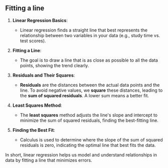 ## Fitting a line 

1. **Linear Regression Basics**:
   - Linear regression finds a straight line that best represents the relationship between two variables in your data (e.g., study time vs. test scores).

2. **Fitting a Line**:
   - The goal is to draw a line that is as close as possible to all the data points, showing the trend clearly.

3. **Residuals and Their Squares**:
   - **Residuals** are the distances between the actual data points and the line. To avoid negative values, we **square** these distances, leading to the **sum of squared residuals**. A lower sum means a better fit.

4. **Least Squares Method**:
   - The **least squares** method adjusts the line's slope and intercept to minimize the sum of squared residuals, finding the best-fitting line.

5. **Finding the Best Fit**:
   - Calculus is used to determine where the slope of the sum of squared residuals is zero, indicating the optimal line that best fits the data. 

In short, linear regression helps us model and understand relationships in data by fitting a line that minimizes errors.

